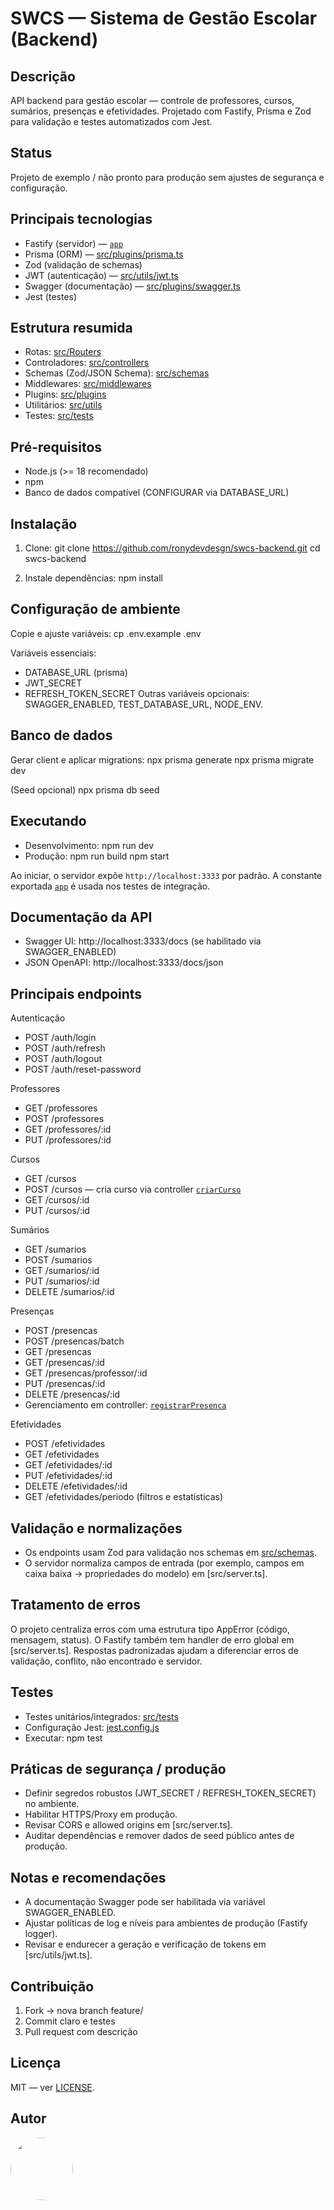 # SWCS — Sistema de Gestão Escolar (Backend)

## Descrição

API backend para gestão escolar — controle de professores, cursos, sumários, presenças e efetividades. Projetado com Fastify, Prisma e Zod para validação e testes automatizados com Jest.

## Status

Projeto de exemplo / não pronto para produção sem ajustes de segurança e configuração.

## Principais tecnologias

- Fastify (servidor) — [`app`](src/server.ts)
- Prisma (ORM) — [src/plugins/prisma.ts](src/plugins/prisma.ts)
- Zod (validação de schemas)
- JWT (autenticação) — [src/utils/jwt.ts](src/utils/jwt.ts)
- Swagger (documentação) — [src/plugins/swagger.ts](src/plugins/swagger.ts)
- Jest (testes)

## Estrutura resumida

- Rotas: [src/Routers](src/Routers)
- Controladores: [src/controllers](src/controllers)
- Schemas (Zod/JSON Schema): [src/schemas](src/schemas)
- Middlewares: [src/middlewares](src/middlewares)
- Plugins: [src/plugins](src/plugins)
- Utilitários: [src/utils](src/utils)
- Testes: [src/tests](src/tests)

## Pré-requisitos

- Node.js (>= 18 recomendado)
- npm
- Banco de dados compatível (CONFIGURAR via DATABASE_URL)

## Instalação

1. Clone:
   git clone https://github.com/ronydevdesgn/swcs-backend.git
   cd swcs-backend

2. Instale dependências:
   npm install

## Configuração de ambiente

Copie e ajuste variáveis:
cp .env.example .env

Variáveis essenciais:

- DATABASE_URL (prisma)
- JWT_SECRET
- REFRESH_TOKEN_SECRET
  Outras variáveis opcionais: SWAGGER_ENABLED, TEST_DATABASE_URL, NODE_ENV.

## Banco de dados

Gerar client e aplicar migrations:
npx prisma generate
npx prisma migrate dev

(Seed opcional)
npx prisma db seed

## Executando

- Desenvolvimento:
  npm run dev
- Produção:
  npm run build
  npm start

Ao iniciar, o servidor expõe `http://localhost:3333` por padrão. A constante exportada [`app`](src/server.ts) é usada nos testes de integração.

## Documentação da API

- Swagger UI: http://localhost:3333/docs (se habilitado via SWAGGER_ENABLED)
- JSON OpenAPI: http://localhost:3333/docs/json

## Principais endpoints

Autenticação

- POST /auth/login
- POST /auth/refresh
- POST /auth/logout
- POST /auth/reset-password

Professores

- GET /professores
- POST /professores
- GET /professores/:id
- PUT /professores/:id

Cursos

- GET /cursos
- POST /cursos — cria curso via controller [`criarCurso`](src/controllers/cursos.controller.ts)
- GET /cursos/:id
- PUT /cursos/:id

Sumários

- GET /sumarios
- POST /sumarios
- GET /sumarios/:id
- PUT /sumarios/:id
- DELETE /sumarios/:id

Presenças

- POST /presencas
- POST /presencas/batch
- GET /presencas
- GET /presencas/:id
- GET /presencas/professor/:id
- PUT /presencas/:id
- DELETE /presencas/:id
- Gerenciamento em controller: [`registrarPresenca`](src/controllers/presencas.controller.ts)

Efetividades

- POST /efetividades
- GET /efetividades
- GET /efetividades/:id
- PUT /efetividades/:id
- DELETE /efetividades/:id
- GET /efetividades/periodo (filtros e estatísticas)

## Validação e normalizações

- Os endpoints usam Zod para validação nos schemas em [src/schemas](src/schemas).
- O servidor normaliza campos de entrada (por exemplo, campos em caixa baixa → propriedades do modelo) em [src/server.ts].

## Tratamento de erros

O projeto centraliza erros com uma estrutura tipo AppError (código, mensagem, status). O Fastify também tem handler de erro global em [src/server.ts]. Respostas padronizadas ajudam a diferenciar erros de validação, conflito, não encontrado e servidor.

## Testes

- Testes unitários/integrados: [src/tests](src/tests)
- Configuração Jest: [jest.config.js](jest.config.js)
- Executar:
  npm test

## Práticas de segurança / produção

- Definir segredos robustos (JWT_SECRET / REFRESH_TOKEN_SECRET) no ambiente.
- Habilitar HTTPS/Proxy em produção.
- Revisar CORS e allowed origins em [src/server.ts].
- Auditar dependências e remover dados de seed público antes de produção.

## Notas e recomendações

- A documentação Swagger pode ser habilitada via variável SWAGGER_ENABLED.
- Ajustar políticas de log e níveis para ambientes de produção (Fastify logger).
- Revisar e endurecer a geração e verificação de tokens em [src/utils/jwt.ts].

## Contribuição

1. Fork → nova branch feature/
2. Commit claro e testes
3. Pull request com descrição

## Licença

MIT — ver [LICENSE](LICENSE).

## Autor

<a href="https://github.com/ronydevdesgn">
 <img style="border-radius: 50%;" src="https://avatars.githubusercontent.com/u/82418215?v=4" width="100px;" alt=""/>
 </a>

